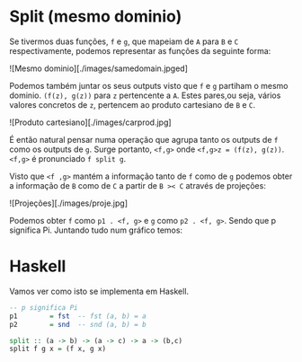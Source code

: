 # Split (mesmo dominio)

Se tivermos duas funções, `f` e `g`, que mapeiam de `A` para `B` e `C` respectivamente, podemos representar as funções da seguinte forma:

![Mesmo dominio][./images/samedomain.jpged]

Podemos também juntar os seus outputs visto que `f` e `g` partiham o mesmo dominio. `(f(z), g(z))` para `z` pertencente a `A`. Estes pares,ou seja, vários valores concretos de `z`, pertencem ao produto cartesiano de `B` e `C`.

![Produto cartesiano][./images/carprod.jpg]

É então natural pensar numa operação que agrupa tanto os outputs de `f` como os outputs de `g`.
Surge portanto, `<f,g>` onde `<f,g>z = (f(z), g(z))`.
`<f,g>` é pronunciado `f split g`.

Visto que `<f ,g>` mantém a informação tanto de `f` como de `g` podemos obter a informação de `B` como de `C` a partir de `B >< C` através de projeções:

![Projeções][./images/proje.jpg]

Podemos obter `f` como  `p1 . <f, g>` e `g` como  `p2 . <f, g>`. Sendo que p significa Pi.
Juntando tudo num gráfico temos:


# Haskell

Vamos ver como isto se implementa em Haskell.

```haskell
-- p significa Pi
p1        = fst  -- fst (a, b) = a
p2        = snd  -- snd (a, b) = b

split :: (a -> b) -> (a -> c) -> a -> (b,c)
split f g x = (f x, g x)
```
